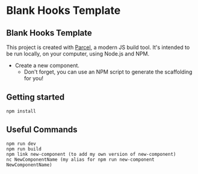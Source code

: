 # Blank Hooks Template

## Blank Hooks Template

This project is created with [Parcel](https://parceljs.org/), a modern JS build tool. It's intended to be run locally, on your computer, using Node.js and NPM.

- Create a new component.
  - Don't forget, you can use an NPM script to generate the scaffolding for you! 

## Getting started
```
npm install
```

## Useful Commands

```
npm run dev
npm run build
npm link new-component (to add my own version of new-component)
nc NewComponentName (my alias for npm run new-component NewComponentName)
```